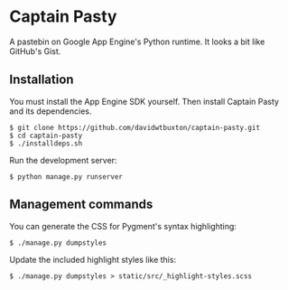 Captain Pasty
=============

A pastebin on Google App Engine's Python runtime. It looks a bit like GitHub's Gist.


Installation
------------

You must install the App Engine SDK yourself. Then install Captain Pasty and its dependencies.

    $ git clone https://github.com/davidwtbuxton/captain-pasty.git
    $ cd captain-pasty
    $ ./installdeps.sh

Run the development server:

    $ python manage.py runserver


Management commands
-------------------

You can generate the CSS for Pygment's syntax highlighting:

    $ ./manage.py dumpstyles

Update the included highlight styles like this:

    $ ./manage.py dumpstyles > static/src/_highlight-styles.scss
